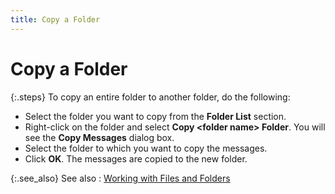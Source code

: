 ```yaml
---
title: Copy a Folder
---
```


# Copy a Folder


{:.steps}
To copy an entire folder to another folder,  do the following:

- Select the  folder you want to copy from the **Folder 
 List** section.
- Right-click  on the folder and select **Copy &lt;folder 
 name&gt; Folder**. You will see the **Copy 
 Messages** dialog box.
- Select the  folder to which you want to copy the messages.
- Click **OK**. The messages are copied to the new  folder.



{:.see_also}
See also
: [Working  with Files and Folders]({{site.eml_baseurl}}/work-with-files-and-folders/working_with_files_and_folders.html)
